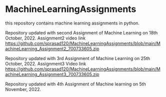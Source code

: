 # MachineLearningAssignments
this repository contains machine learning assignments in python.

Repository updated with second Assignment of Machine Learning on 18th October, 2022.
Assignment2 video link https://github.com/sprasad120/MachineLearningAssignments/blob/main/MachineLearning_Assignment2_700733605.zip

Repository updated with 3rd Assignment of Machine Learning on 25th October, 2022.
Assignment3 Video link https://github.com/sprasad120/MachineLearningAssignments/blob/main/MachineLearning_Assignment3_700733605.zip

Repository updated with 4th Assignment of Machine learning on 5th November, 2022.
